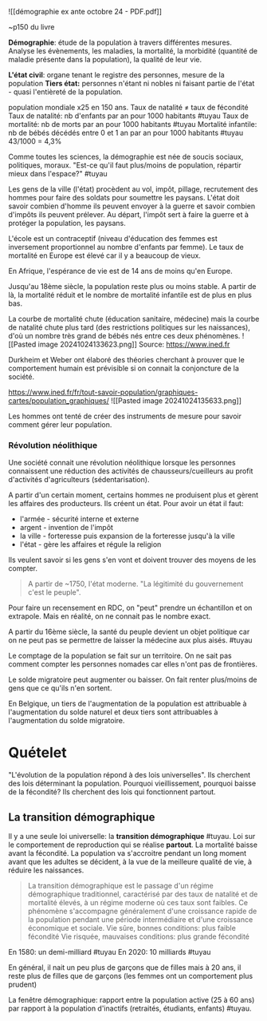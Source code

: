 ![[démographie ex ante octobre 24 - PDF.pdf]]

~p150 du livre

**Démographie**: étude de la population à travers différentes mesures. Analyse les évènements, les maladies, la mortalité, la morbidité (quantité de maladie présente dans la population), la qualité de leur vie.

**L'état civil**: organe tenant le registre des personnes, mesure de la population
**Tiers état:** personnes n'étant ni nobles ni faisant partie de l'état - quasi l'entièreté de la population.

population mondiale x25 en 150 ans.
Taux de natalité $\neq$ taux de fécondité
Taux de natalité: nb d'enfants par an pour 1000 habitants #tuyau
Taux de mortalité: nb de morts par an pour 1000 habitants #tuyau
Mortalité infantile: nb de bébés décédés entre 0 et 1 an par an pour 1000 habitants #tuyau
43/1000 = 4,3%

Comme toutes les sciences, la démographie est née de soucis sociaux, politiques, moraux.
"Est-ce qu'il faut plus/moins de population, répartir mieux dans l'espace?" #tuyau

Les gens de la ville (l'état) procèdent au vol, impôt, pillage, recrutement des hommes pour faire des soldats pour soumettre les paysans.
L'état doit savoir combien d'homme ils peuvent envoyer à la guerre et savoir combien d'impôts ils peuvent prélever. Au départ, l'impôt sert à faire la guerre et à protéger la population, les paysans.

L'école est un contraceptif (niveau d'éducation des femmes est inversement proportionnel au nombre d'enfants par femme).
Le taux de mortalité en Europe est élevé car il y a beaucoup de vieux.

En Afrique, l'espérance de vie est de 14 ans de moins qu'en Europe.

Jusqu'au 18ème siècle, la population reste plus ou moins stable.
A partir de là, la mortalité réduit et le nombre de mortalité infantile est de plus en plus bas.

La courbe de mortalité chute (éducation sanitaire, médecine) mais la courbe de natalité chute plus tard (des restrictions politiques sur les naissances), d'où un nombre très grand de bébés nés entre ces deux phénomènes.
![[Pasted image 20241024133623.png]]
Source: https://www.ined.fr

Durkheim et Weber ont élaboré des théories cherchant à prouver que le comportement humain est prévisible si on connait la conjoncture de la société.

https://www.ined.fr/fr/tout-savoir-population/graphiques-cartes/population_graphiques/
![[Pasted image 20241024135633.png]]

Les hommes ont tenté de créer des instruments de mesure pour savoir comment gérer leur population. 

### Révolution néolithique
Une société connait une révolution néolithique lorsque les personnes connaissent une réduction des activités de chausseurs/cueilleurs au profit d'activités d'agriculteurs (sédentarisation).

A partir d'un certain moment, certains hommes ne produisent plus et gèrent les affaires des producteurs. Ils créent un état.
Pour avoir un état il faut:
- l'armée - sécurité interne et externe
- argent - invention de l'impôt
- la ville - forteresse puis expansion de la forteresse jusqu'à la ville
- l'état - gère les affaires et régule la religion

Ils veulent savoir si les gens s'en vont et doivent trouver des moyens de les compter.
> A partir de ~1750, l'état moderne. "La légitimité du gouvernement c'est le peuple".

Pour faire un recensement en RDC, on "peut" prendre un échantillon et on extrapole. Mais en réalité, on ne connait pas le nombre exact.

A partir du 16ème siècle, la santé du peuple devient un objet politique car on ne peut pas se permettre de laisser la médecine aux plus aisés. #tuyau

Le comptage de la population se fait sur un territoire. On ne sait pas comment compter les personnes nomades car elles n'ont pas de frontières.

Le solde migratoire peut augmenter ou baisser. On fait renter plus/moins de gens que ce qu'ils n'en sortent.

En Belgique, un tiers de l'augmentation de la population est attribuable à l'augmentation du solde naturel et deux tiers sont attribuables à l'augmentation du solde migratoire.

# Quételet
"L'évolution de la population répond à des lois universelles". Ils cherchent des lois déterminant la population. Pourquoi vieillissement, pourquoi baisse de la fécondité? 
Ils cherchent des lois qui fonctionnent partout.

## La transition démographique
Il y a une seule loi universelle: la **transition démographique** #tuyau. 
Loi sur le comportement de reproduction qui se réalise **partout**. 
La mortalité baisse avant la fécondité. La population va s'accroitre pendant un long moment avant que les adultes se décident, à la vue de la meilleure qualité de vie, à réduire les naissances.

>La transition démographique est le passage d'un régime démographique traditionnel, caractérisé par des taux de natalité et de mortalité élevés, à un régime moderne où ces taux sont faibles. Ce phénomène s'accompagne généralement d'une croissance rapide de la population pendant une période intermédiaire et d'une croissance économique et sociale.
>Vie sûre, bonnes conditions:  plus faible fécondité
>Vie risquée, mauvaises conditions: plus grande fécondité

En 1580: un demi-milliard #tuyau
En 2020: 10 milliards #tuyau

En général, il nait un peu plus de garçons que de filles mais à 20 ans, il reste plus de filles que de garçons (les femmes ont un comportement plus prudent)

La fenêtre démographique: rapport entre la population active (25 à 60 ans) par rapport à la population d'inactifs (retraités, étudiants, enfants) #tuyau. 

